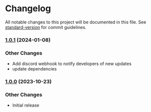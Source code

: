 # Changelog

All notable changes to this project will be documented in this file. See [standard-version](https://github.com/conventional-changelog/standard-version) for commit guidelines.

### [1.0.1](https://github.com/homebridge/plugin-ui-utils/compare/v1.0.0...v1.0.1) (2024-01-08)


### Other Changes

* Add discord webhook to notify developers of new updates
* update dependencies

### [1.0.0](https://github.com/homebridge/plugin-ui-utils/tree/v1.0.0) (2023-10-23)


### Other Changes

* Initial release
